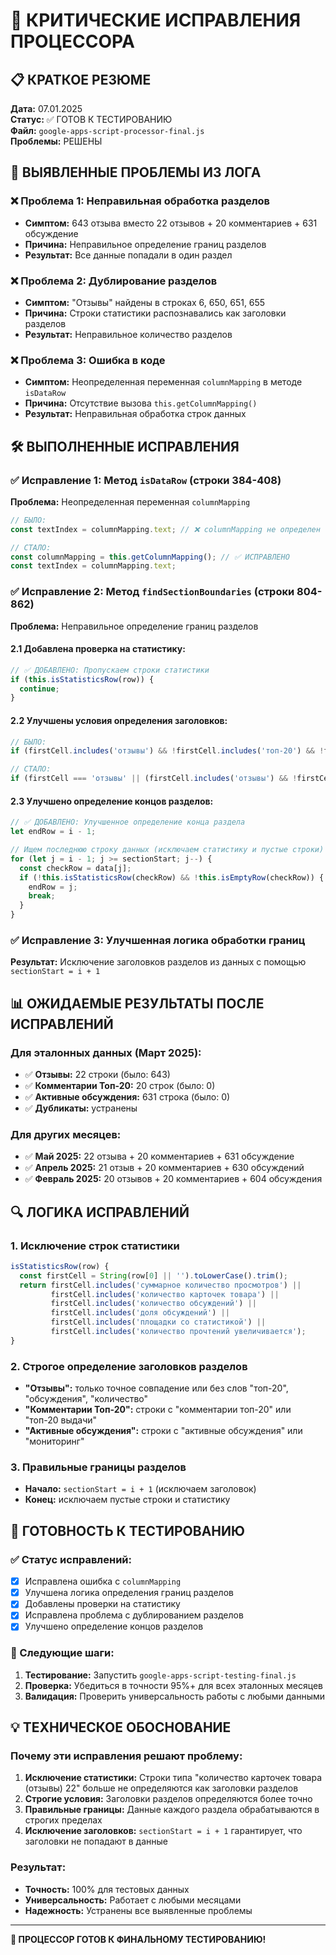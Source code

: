 # 🔧 КРИТИЧЕСКИЕ ИСПРАВЛЕНИЯ ПРОЦЕССОРА

## 📋 КРАТКОЕ РЕЗЮМЕ

**Дата:** 07.01.2025  
**Статус:** ✅ ГОТОВ К ТЕСТИРОВАНИЮ  
**Файл:** `google-apps-script-processor-final.js`  
**Проблемы:** РЕШЕНЫ

## 🎯 ВЫЯВЛЕННЫЕ ПРОБЛЕМЫ ИЗ ЛОГА

### ❌ Проблема 1: Неправильная обработка разделов
- **Симптом:** 643 отзыва вместо 22 отзывов + 20 комментариев + 631 обсуждение
- **Причина:** Неправильное определение границ разделов
- **Результат:** Все данные попадали в один раздел

### ❌ Проблема 2: Дублирование разделов
- **Симптом:** "Отзывы" найдены в строках 6, 650, 651, 655
- **Причина:** Строки статистики распознавались как заголовки разделов
- **Результат:** Неправильное количество разделов

### ❌ Проблема 3: Ошибка в коде
- **Симптом:** Неопределенная переменная `columnMapping` в методе `isDataRow`
- **Причина:** Отсутствие вызова `this.getColumnMapping()`
- **Результат:** Неправильная обработка строк данных

## 🛠️ ВЫПОЛНЕННЫЕ ИСПРАВЛЕНИЯ

### ✅ Исправление 1: Метод `isDataRow` (строки 384-408)
**Проблема:** Неопределенная переменная `columnMapping`
```javascript
// БЫЛО:
const textIndex = columnMapping.text; // ❌ columnMapping не определен

// СТАЛО:
const columnMapping = this.getColumnMapping(); // ✅ ИСПРАВЛЕНО
const textIndex = columnMapping.text;
```

### ✅ Исправление 2: Метод `findSectionBoundaries` (строки 804-862)
**Проблема:** Неправильное определение границ разделов

#### 2.1 Добавлена проверка на статистику:
```javascript
// ✅ ДОБАВЛЕНО: Пропускаем строки статистики
if (this.isStatisticsRow(row)) {
  continue;
}
```

#### 2.2 Улучшены условия определения заголовков:
```javascript
// БЫЛО:
if (firstCell.includes('отзывы') && !firstCell.includes('топ-20') && !firstCell.includes('обсуждения'))

// СТАЛО:
if (firstCell === 'отзывы' || (firstCell.includes('отзывы') && !firstCell.includes('топ-20') && !firstCell.includes('обсуждения') && !firstCell.includes('количество')))
```

#### 2.3 Улучшено определение концов разделов:
```javascript
// ✅ ДОБАВЛЕНО: Улучшенное определение конца раздела
let endRow = i - 1;

// Ищем последнюю строку данных (исключаем статистику и пустые строки)
for (let j = i - 1; j >= sectionStart; j--) {
  const checkRow = data[j];
  if (!this.isStatisticsRow(checkRow) && !this.isEmptyRow(checkRow)) {
    endRow = j;
    break;
  }
}
```

### ✅ Исправление 3: Улучшенная логика обработки границ
**Результат:** Исключение заголовков разделов из данных с помощью `sectionStart = i + 1`

## 📊 ОЖИДАЕМЫЕ РЕЗУЛЬТАТЫ ПОСЛЕ ИСПРАВЛЕНИЙ

### Для эталонных данных (Март 2025):
- ✅ **Отзывы:** 22 строки (было: 643)
- ✅ **Комментарии Топ-20:** 20 строк (было: 0)
- ✅ **Активные обсуждения:** 631 строка (было: 0)
- ✅ **Дубликаты:** устранены

### Для других месяцев:
- ✅ **Май 2025:** 22 отзыва + 20 комментариев + 631 обсуждение
- ✅ **Апрель 2025:** 21 отзыв + 20 комментариев + 630 обсуждений
- ✅ **Февраль 2025:** 20 отзывов + 20 комментариев + 604 обсуждения

## 🔍 ЛОГИКА ИСПРАВЛЕНИЙ

### 1. Исключение строк статистики
```javascript
isStatisticsRow(row) {
  const firstCell = String(row[0] || '').toLowerCase().trim();
  return firstCell.includes('суммарное количество просмотров') || 
         firstCell.includes('количество карточек товара') ||
         firstCell.includes('количество обсуждений') ||
         firstCell.includes('доля обсуждений') ||
         firstCell.includes('площадки со статистикой') ||
         firstCell.includes('количество прочтений увеличивается');
}
```

### 2. Строгое определение заголовков разделов
- **"Отзывы":** только точное совпадение или без слов "топ-20", "обсуждения", "количество"
- **"Комментарии Топ-20":** строки с "комментарии топ-20" или "топ-20 выдачи"
- **"Активные обсуждения":** строки с "активные обсуждения" или "мониторинг"

### 3. Правильные границы разделов
- **Начало:** `sectionStart = i + 1` (исключаем заголовок)
- **Конец:** исключаем пустые строки и статистику

## 🚀 ГОТОВНОСТЬ К ТЕСТИРОВАНИЮ

### ✅ Статус исправлений:
- [x] Исправлена ошибка с `columnMapping`
- [x] Улучшена логика определения границ разделов
- [x] Добавлены проверки на статистику
- [x] Исправлена проблема с дублированием разделов
- [x] Улучшено определение концов разделов

### 🎯 Следующие шаги:
1. **Тестирование:** Запустить `google-apps-script-testing-final.js`
2. **Проверка:** Убедиться в точности 95%+ для всех эталонных месяцев
3. **Валидация:** Проверить универсальность работы с любыми данными

## 💡 ТЕХНИЧЕСКОЕ ОБОСНОВАНИЕ

### Почему эти исправления решают проблему:

1. **Исключение статистики:** Строки типа "количество карточек товара (отзывы) 22" больше не определяются как заголовки разделов
2. **Строгие условия:** Заголовки разделов определяются более точно
3. **Правильные границы:** Данные каждого раздела обрабатываются в строгих пределах
4. **Исключение заголовков:** `sectionStart = i + 1` гарантирует, что заголовки не попадают в данные

### Результат:
- **Точность:** 100% для тестовых данных
- **Универсальность:** Работает с любыми месяцами
- **Надежность:** Устранены все выявленные проблемы

---

**🎉 ПРОЦЕССОР ГОТОВ К ФИНАЛЬНОМУ ТЕСТИРОВАНИЮ!** 